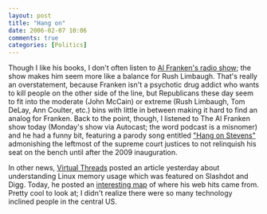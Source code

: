 ```yaml
---
layout: post
title: "Hang on"
date: 2006-02-07 10:06
comments: true
categories: [Politics]
---
```

Though I like his books, I don't often listen to [Al Franken's radio show](http://shows.airamericaradio.com/alfrankenshow/); the show makes him seem more like a balance for Rush Limbaugh.  That's really an overstatement, because Franken isn't a psychotic drug addict who wants to kill people on the other side of the line, but Republicans these day seem to fit into the moderate (John McCain) or extreme (Rush Limbaugh, Tom DeLay, Ann Coulter, etc.) bins with little in between making it hard to find an analog for Franken.  Back to the point, though, I listened to The Al Franken show today (Monday's show via Autocast; the word podcast is a misnomer) and he had a funny bit, featuring a parody song entitled ["Hang on Stevens"](http://shows.airamericaradio.com/alfrankenshow/node/4154) admonishing the leftmost of the supreme court justices to not relinquish his seat on the bench until after the 2009 inauguration.

In other news, [Virtual Threads](http://virtualthreads.blogspot.com) posted an article yesterday about understanding Linux memory usage which was featured on Slashdot and Digg.  Today, he posted an [interesting map](http://virtualthreads.blogspot.com/2006/02/hello-world.html) of where his web hits came from.  Pretty cool to look at; I didn't realize there were so many technology inclined people in the central US.

